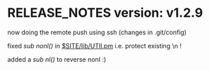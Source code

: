 # RELEASE_NOTES version: v1.2.9

now doing the remote push using ssh (changes in .git/config)

fixed *sub nonl()* in [$SITE/lib/UTIl.pm](/lib/UTIL.pm)
 i.e. protect existing \n !

added a *sub nl()* to reverse nonl :)


